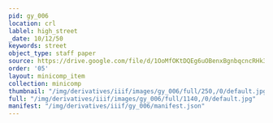 ```yaml
---
pid: gy_006
location: crl
lablel: high_street
_date: 10/12/50
keywords: street
object_type: staff paper
source: https://drive.google.com/file/d/1OoMfOKtDQEg6uOBenxBgnbqcncRHk3aD/view?usp=drive_link
order: '05'
layout: minicomp_item
collection: minicomp
thumbnail: "/img/derivatives/iiif/images/gy_006/full/250,/0/default.jpg"
full: "/img/derivatives/iiif/images/gy_006/full/1140,/0/default.jpg"
manifest: "/img/derivatives/iiif/gy_006/manifest.json"
---
```

